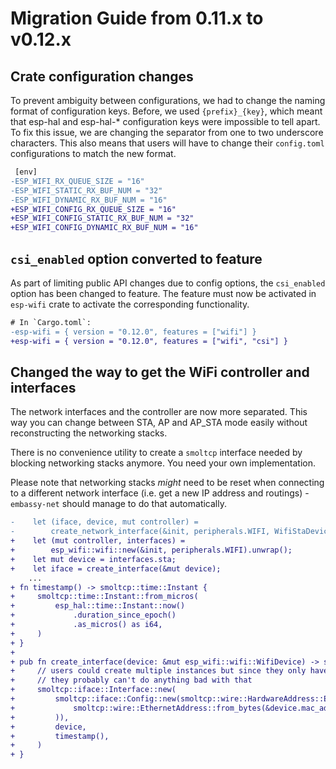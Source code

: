 # Migration Guide from 0.11.x to v0.12.x

## Crate configuration changes

To prevent ambiguity between configurations, we had to change the naming format of configuration
keys. Before, we used `{prefix}_{key}`, which meant that esp-hal and esp-hal-* configuration keys
were impossible to tell apart. To fix this issue, we are changing the separator from one to two
underscore characters. This also means that users will have to change their `config.toml`
configurations to match the new format.

```diff
 [env]
-ESP_WIFI_RX_QUEUE_SIZE = "16"
-ESP_WIFI_STATIC_RX_BUF_NUM = "32"
-ESP_WIFI_DYNAMIC_RX_BUF_NUM = "16"
+ESP_WIFI_CONFIG_RX_QUEUE_SIZE = "16"
+ESP_WIFI_CONFIG_STATIC_RX_BUF_NUM = "32"
+ESP_WIFI_CONFIG_DYNAMIC_RX_BUF_NUM = "16"
```

## `csi_enabled` option converted to feature

As part of limiting public API changes due to config options, the `csi_enabled` option has been changed to feature. The feature must now be activated in `esp-wifi` crate to activate the corresponding functionality. 

```diff
# In `Cargo.toml`:
-esp-wifi = { version = "0.12.0", features = ["wifi"] }
+esp-wifi = { version = "0.12.0", features = ["wifi", "csi"] }
```

## Changed the way to get the WiFi controller and interfaces

The network interfaces and the controller are now more separated. This way you can change between STA, AP and AP_STA mode easily without reconstructing the networking stacks.

There is no convenience utility to create a `smoltcp` interface needed by blocking networking stacks anymore. You need your own implementation.

Please note that networking stacks _might_ need to be reset when connecting to a different network interface (i.e. get a new IP address and routings) - `embassy-net` should manage to do that automatically.

```diff
-    let (iface, device, mut controller) =
-        create_network_interface(&init, peripherals.WIFI, WifiStaDevice).unwrap();
+    let (mut controller, interfaces) =
+        esp_wifi::wifi::new(&init, peripherals.WIFI).unwrap();
+    let mut device = interfaces.sta;
+    let iface = create_interface(&mut device);
    ...
+ fn timestamp() -> smoltcp::time::Instant {
+     smoltcp::time::Instant::from_micros(
+         esp_hal::time::Instant::now()
+             .duration_since_epoch()
+             .as_micros() as i64,
+     )
+ }
+ 
+ pub fn create_interface(device: &mut esp_wifi::wifi::WifiDevice) -> smoltcp::iface::Interface {
+     // users could create multiple instances but since they only have one WifiDevice
+     // they probably can't do anything bad with that
+     smoltcp::iface::Interface::new(
+         smoltcp::iface::Config::new(smoltcp::wire::HardwareAddress::Ethernet(
+             smoltcp::wire::EthernetAddress::from_bytes(&device.mac_address()),
+         )),
+         device,
+         timestamp(),
+     )
+ }
```
